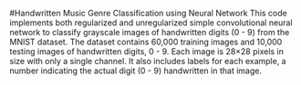 #Handwritten Music Genre Classification using Neural Network
This code implements both regularized and unregularized simple convolutional neural network to classify grayscale images of handwritten digits (0 - 9) from the MNIST dataset. The dataset contains 60,000 training images and 10,000 testing images of handwritten digits, 0 - 9. Each image is 28×28 pixels in size with only a single channel. It also includes labels for each example, a number indicating the actual digit (0 - 9) handwritten in that image. 
